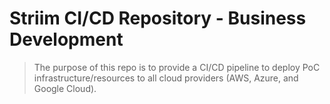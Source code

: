 # Striim CI/CD Repository - Business Development
> The purpose of this repo is to provide a CI/CD pipeline to deploy PoC infrastructure/resources to all cloud providers (AWS, Azure, and Google Cloud).


